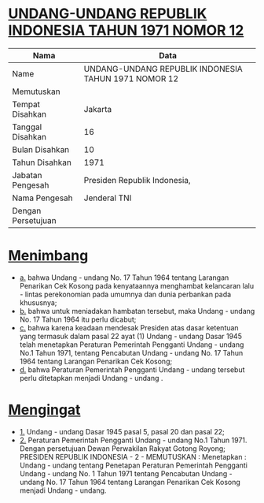 # [UNDANG-UNDANG REPUBLIK INDONESIA TAHUN 1971 NOMOR 12](http://example.org/legal/document/uu/1971/12)

| Nama | Data |
| ------ | ----- |
|Name|UNDANG-UNDANG REPUBLIK INDONESIA TAHUN 1971 NOMOR 12|
|Memutuskan||
|Tempat Disahkan|Jakarta|
|Tanggal Disahkan|16|
|Bulan Disahkan|10|
|Tahun Disahkan|1971|
|Jabatan Pengesah|Presiden Republik Indonesia,|
|Nama Pengesah|Jenderal TNI|
|Dengan Persetujuan||
# [Menimbang](http://example.org/legal/document/uu/1971/12/menimbang)

* [a.](http://example.org/legal/document/uu/1971/12/menimbang/point/a) bahwa Undang - undang No. 17 Tahun 1964 tentang Larangan Penarikan Cek Kosong pada kenyataannya menghambat kelancaran lalu - lintas perekonomian pada umumnya dan dunia perbankan pada khususnya;
* [b.](http://example.org/legal/document/uu/1971/12/menimbang/point/b) bahwa untuk meniadakan hambatan tersebut, maka Undang - undang No. 17 Tahun 1964 itu perlu dicabut;
* [c.](http://example.org/legal/document/uu/1971/12/menimbang/point/c) bahwa karena keadaan mendesak Presiden atas dasar ketentuan yang termasuk dalam pasal 22 ayat (1) Undang - undang Dasar 1945 telah menetapkan Peraturan Pemerintah Pengganti Undang - undang No.1 Tahun 1971, tentang Pencabutan Undang - undang No. 17 Tahun 1964 tentang Larangan Penarikan Cek Kosong;
* [d.](http://example.org/legal/document/uu/1971/12/menimbang/point/d) bahwa Peraturan Pemerintah Pengganti Undang - undang tersebut perlu ditetapkan menjadi Undang - undang .
# [Mengingat](http://example.org/legal/document/uu/1971/12/mengingat)

* [1.](http://example.org/legal/document/uu/1971/12/mengingat/point/0001) Undang - undang Dasar 1945 pasal 5, pasal 20 dan pasal 22;
* [2.](http://example.org/legal/document/uu/1971/12/mengingat/point/0002) Peraturan Pemerintah Pengganti Undang - undang No.1 Tahun 1971. Dengan persetujuan Dewan Perwakilan Rakyat Gotong Royong; PRESIDEN REPUBLIK INDONESIA - 2 - MEMUTUSKAN : Menetapkan : Undang - undang tentang Penetapan Peraturan Pemerintah Pengganti Undang - undang No. 1 Tahun 1971 tentang Pencabutan Undang - undang No. 17 Tahun 1964 tentang Larangan Penarikan Cek Kosong menjadi Undang - undang.